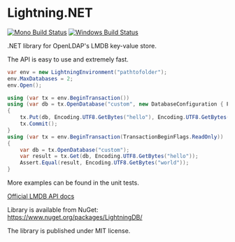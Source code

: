 Lightning.NET
=============
[![Mono Build Status](https://travis-ci.org/CoreyKaylor/Lightning.NET.svg?branch=dnx)](https://travis-ci.org/CoreyKaylor/Lightning.NET)
[![Windows Build Status](https://ci.appveyor.com/api/projects/status/u0ch8mk5lkb7dv5q/branch/dnx?svg=true)](https://ci.appveyor.com/project/CoreyKaylor/lightning-net)

.NET library for OpenLDAP's LMDB key-value store.

The API is easy to use and extremely fast.

```cs
var env = new LightningEnvironment("pathtofolder");
env.MaxDatabases = 2;
env.Open();

using (var tx = env.BeginTransaction())
using (var db = tx.OpenDatabase("custom", new DatabaseConfiguration { Flags = DatabaseOpenFlags.Create }))
{
	tx.Put(db, Encoding.UTF8.GetBytes("hello"), Encoding.UTF8.GetBytes("world"));
	tx.Commit();
}
using (var tx = env.BeginTransaction(TransactionBeginFlags.ReadOnly))
{
	var db = tx.OpenDatabase("custom");
	var result = tx.Get(db, Encoding.UTF8.GetBytes("hello"));
	Assert.Equal(result, Encoding.UTF8.GetBytes("world"));
}
```

More examples can be found in the unit tests.

[Official LMDB API docs](http://symas.com/mdb/doc/group__mdb.html)

Library is available from NuGet: https://www.nuget.org/packages/LightningDB/

The library is published under MIT license.
